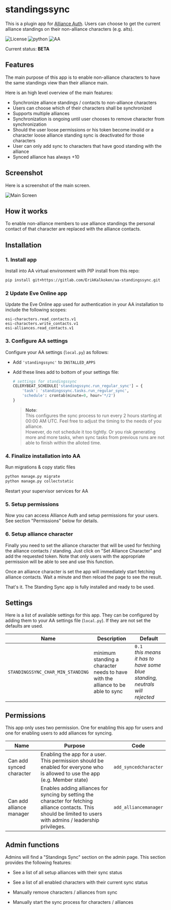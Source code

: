 # standingssync

This is a plugin app for [Alliance Auth](https://gitlab.com/allianceauth/allianceauth). Users can choose to get the current alliance standings on their non-alliance characters (e.g. alts).

![License](https://img.shields.io/badge/license-MIT-green) ![python](https://img.shields.io/badge/python-3.5-informational) ![AA](https://img.shields.io/badge/AllianceAuth-2.2-informational)

Current status: **BETA**

## Features

The main purpose of this app is to enable non-alliance characters to have the same standings view than their alliance main.

Here is an high level overview of the main features:

- Synchronize alliance standings / contacts to non-alliance characters
- Users can choose which of their characters shall be synchronized
- Supports multiple alliances
- Synchronization is ongoing until user chooses to remove character from synchronization
- Should the user loose permissions or his token become invalid or a character loose alliance standing sync is deactivated for those characters
- User can only add sync to characters that have good standing with the alliance
- Synced alliance has always +10

## Screenshot

Here is a screenshot of the main screen.

![Main Screen](https://i.imgur.com/xGdoqsp.png)

## How it works

To enable non-alliance members to use alliance standings the personal contact of that character are replaced with the alliance contacts.

## Installation

### 1. Install app

Install into AA virtual environment with PIP install from this repo:

```bash
pip install git+https://gitlab.com/ErikKalkoken/aa-standingssync.git
```

### 2 Update Eve Online app

Update the Eve Online app used for authentication in your AA installation to include the following scopes:

```plain
esi-characters.read_contacts.v1
esi-characters.write_contacts.v1
esi-alliances.read_contacts.v1
```

### 3. Configure AA settings

Configure your AA settings (`local.py`) as follows:

- Add `'standingssync'` to `INSTALLED_APPS`
- Add these lines add to bottom of your settings file:

   ```python
   # settings for standingssync
   CELERYBEAT_SCHEDULE['standingssync.run_regular_sync'] = {
       'task': 'standingssync.tasks.run_regular_sync',
       'schedule': crontab(minute=0, hour='*/2')
   }
   ```

   > **Note**:<br>This configures the sync process to run every 2 hours starting at 00:00 AM UTC. Feel free to adjust the timing to the needs of you alliance.<br>However, do not schedule it too tightly. Or you risk generating more and more tasks, when sync tasks from previous runs are not able to finish within the alloted time.

### 4. Finalize installation into AA

Run migrations & copy static files

```bash
python manage.py migrate
python manage.py collectstatic
```

Restart your supervisor services for AA

### 5. Setup permissions

Now you can access Alliance Auth and setup permissions for your users. See section "Permissions" below for details.

### 6. Setup alliance character

Finally you need to set the alliance character that will be used for fetching the alliance contacts / standing. Just click on "Set Alliance Character" and add the requested token. Note that only users with the appropriate permission will be able to see and use this function.

Once an alliance character is set the app will immediately start fetching alliance contacts. Wait a minute and then reload the page to see the result.

That's it. The Standing Sync app is fully installed and ready to be used.

## Settings

Here is a list of available settings for this app. They can be configured by adding them to your AA settings file (`local.py`). If they are not set the defaults are used.

Name | Description | Default
-- | -- | --
`STANDINGSSYNC_CHAR_MIN_STANDING`| minimum standing a character needs to have with the alliance to be able to sync | `0.1`<br>*this means it has to have some blue standing, neutrals will rejected* | No

## Permissions

This app only uses two permission. One for enabling this app for users and one for enabling users to add alliances for syncing.

Name | Purpose | Code
-- | -- | --
Can add synced character |Enabling the app for a user. This permission should be enabled for everyone who is allowed to use the app (e.g. Member state) |  `add_syncedcharacter`
Can add alliance manager |Enables adding alliances for syncing by setting the character for fetching alliance contacts. This should be limited to users with admins / leadership privileges. |  `add_alliancemanager`

## Admin functions

Admins will find a "Standings Sync" section on the admin page. This section provides the following features:

- See a list of all setup alliances with their sync status

- See a list of all enabled characters with their current sync status

- Manually remove characters / alliances from sync

- Manually start the sync process for characters / alliances
